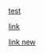 [test](assets/sass/layout/personal.html)

[link](pictures/edu.html#L4-L5)

[link new](work.html#L41)